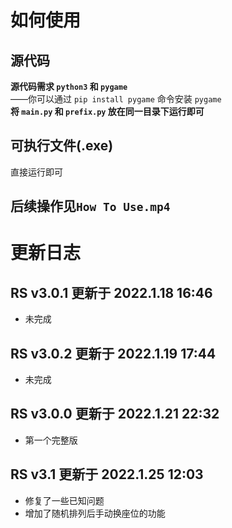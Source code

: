 # 如何使用
## 源代码
**源代码需求 ```python3``` 和 ```pygame```**  
——你可以通过 ```pip install pygame``` 命令安装 ```pygame```  
**将 ```main.py``` 和 ```prefix.py``` 放在同一目录下运行即可**

## 可执行文件(.exe)
直接运行即可

## 后续操作见```How To Use.mp4```

# 更新日志
## RS v3.0.1 更新于 2022.1.18 16:46
- 未完成
## RS v3.0.2 更新于 2022.1.19 17:44
- 未完成
## RS v3.0.0 更新于 2022.1.21 22:32
- 第一个完整版
## RS v3.1 更新于 2022.1.25 12:03
- 修复了一些已知问题
- 增加了随机排列后手动换座位的功能
